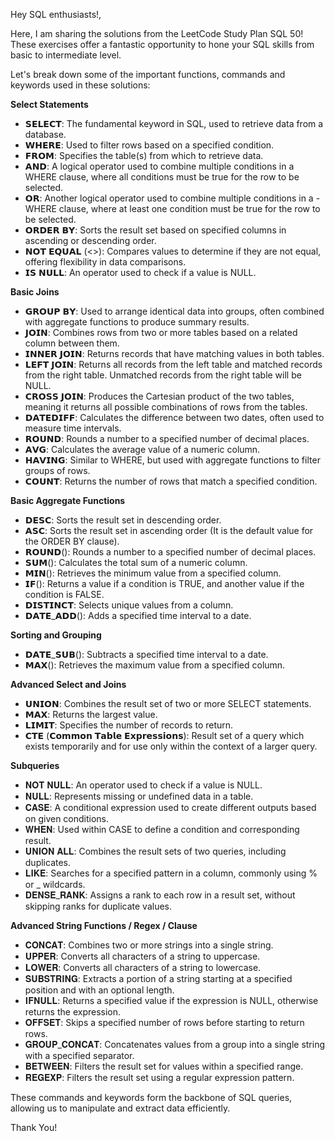 Hey SQL enthusiasts!,

Here, I am sharing the solutions from the LeetCode Study Plan SQL 50! These exercises offer a fantastic opportunity to hone your SQL skills from basic to intermediate level.

Let's break down some of the important functions, commands and keywords used in these solutions:

**Select Statements**
-	𝗦𝗘𝗟𝗘𝗖𝗧: The fundamental keyword in SQL, used to retrieve data from a database.
-	𝗪𝗛𝗘𝗥𝗘: Used to filter rows based on a specified condition.
-	𝗙𝗥𝗢𝗠: Specifies the table(s) from which to retrieve data.
-	𝗔𝗡𝗗: A logical operator used to combine multiple conditions in a WHERE clause, where all conditions must be true for the row to be selected.
-	𝗢𝗥: Another logical operator used to combine multiple conditions in a - WHERE clause, where at least one condition must be true for the row to be selected.
-	𝗢𝗥𝗗𝗘𝗥 𝗕𝗬: Sorts the result set based on specified columns in ascending or descending order.
-	𝗡𝗢𝗧 𝗘𝗤𝗨𝗔𝗟 (<>): Compares values to determine if they are not equal, offering flexibility in data comparisons.
-	𝗜𝗦 𝗡𝗨𝗟𝗟: An operator used to check if a value is NULL.

**Basic Joins**
-	𝗚𝗥𝗢𝗨𝗣 𝗕𝗬: Used to arrange identical data into groups, often combined with aggregate functions to produce summary results.
-	𝗝𝗢𝗜𝗡: Combines rows from two or more tables based on a related column between them.
-	𝗜𝗡𝗡𝗘𝗥 𝗝𝗢𝗜𝗡: Returns records that have matching values in both tables.
-	𝗟𝗘𝗙𝗧 𝗝𝗢𝗜𝗡: Returns all records from the left table and matched records from the right table. Unmatched records from the right table will be NULL.
-	𝗖𝗥𝗢𝗦𝗦 𝗝𝗢𝗜𝗡: Produces the Cartesian product of the two tables, meaning it returns all possible combinations of rows from the tables.
-	𝗗𝗔𝗧𝗘𝗗𝗜𝗙𝗙: Calculates the difference between two dates, often used to measure time intervals.
-	𝗥𝗢𝗨𝗡𝗗: Rounds a number to a specified number of decimal places.
-	𝗔𝗩𝗚: Calculates the average value of a numeric column.
-	𝗛𝗔𝗩𝗜𝗡𝗚: Similar to WHERE, but used with aggregate functions to filter groups of rows.
-	𝗖𝗢𝗨𝗡𝗧: Returns the number of rows that match a specified condition.

**Basic Aggregate Functions**
-	𝗗𝗘𝗦𝗖: Sorts the result set in descending order.
-	𝗔𝗦𝗖: Sorts the result set in ascending order (It is the default value for the ORDER BY clause).
-	𝗥𝗢𝗨𝗡𝗗(): Rounds a number to a specified number of decimal places.
-	𝗦𝗨𝗠(): Calculates the total sum of a numeric column.
-	𝗠𝗜𝗡(): Retrieves the minimum value from a specified column.
-	𝗜𝗙(): Returns a value if a condition is TRUE, and another value if the condition is FALSE.
-	𝗗𝗜𝗦𝗧𝗜𝗡𝗖𝗧: Selects unique values from a column.
-	𝗗𝗔𝗧𝗘_𝗔𝗗𝗗(): Adds a specified time interval to a date.

**Sorting and Grouping**
-	𝗗𝗔𝗧𝗘_𝗦𝗨𝗕(): Subtracts a specified time interval to a date.
-	𝗠𝗔𝗫(): Retrieves the maximum value from a specified column.

**Advanced Select and Joins**
-	𝗨𝗡𝗜𝗢𝗡: Combines the result set of two or more SELECT statements.
-	𝗠𝗔𝗫: Returns the largest value.
-	𝗟𝗜𝗠𝗜𝗧: Specifies the number of records to return.
-	𝗖𝗧𝗘 (𝗖𝗼𝗺𝗺𝗼𝗻 𝗧𝗮𝗯𝗹𝗲 𝗘𝘅𝗽𝗿𝗲𝘀𝘀𝗶𝗼𝗻𝘀): Result set of a query which exists temporarily and for use only within the context of a larger query.

**Subqueries**
-	𝐍𝐎𝐓 𝐍𝐔𝐋𝐋: An operator used to check if a value is NULL.
-	𝐍𝐔𝐋𝐋: Represents missing or undefined data in a table.
-	𝐂𝐀𝐒𝐄: A conditional expression used to create different outputs based on given conditions.
-	𝐖𝐇𝐄𝐍: Used within CASE to define a condition and corresponding result.
-	𝐔𝐍𝐈𝐎𝐍 𝐀𝐋𝐋: Combines the result sets of two queries, including duplicates.
-	𝐋𝐈𝐊𝐄: Searches for a specified pattern in a column, commonly using % or _ wildcards.
-	𝐃𝐄𝐍𝐒𝐄_𝐑𝐀𝐍𝐊: Assigns a rank to each row in a result set, without skipping ranks for duplicate values.

**Advanced String Functions / Regex / Clause**
-	𝐂𝐎𝐍𝐂𝐀𝐓: Combines two or more strings into a single string.
-	𝐔𝐏𝐏𝐄𝐑: Converts all characters of a string to uppercase.
-	𝐋𝐎𝐖𝐄𝐑: Converts all characters of a string to lowercase.
-	𝐒𝐔𝐁𝐒𝐓𝐑𝐈𝐍𝐆: Extracts a portion of a string starting at a specified position and with an optional length.
-	𝐈𝐅𝐍𝐔𝐋𝐋: Returns a specified value if the expression is NULL, otherwise returns the expression.
-	𝐎𝐅𝐅𝐒𝐄𝐓: Skips a specified number of rows before starting to return rows.
-	𝐆𝐑𝐎𝐔𝐏_𝐂𝐎𝐍𝐂𝐀𝐓: Concatenates values from a group into a single string with a specified separator.
-	𝐁𝐄𝐓𝐖𝐄𝐄𝐍: Filters the result set for values within a specified range.
-	𝐑𝐄𝐆𝐄𝐗𝐏: Filters the result set using a regular expression pattern.

These commands and keywords form the backbone of SQL queries, allowing us to manipulate and extract data efficiently.

Thank You!

